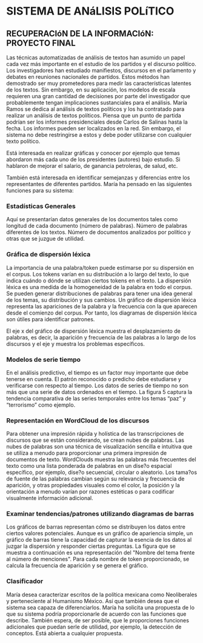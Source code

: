 # SISTEMA DE ANáLISIS POLíTICO
## RECUPERACIóN DE LA INFORMACIóN: PROYECTO FINAL

 Las técnicas automatizadas de análisis de textos han asumido un papel cada vez más importante en el estudio de los partidos y el discurso político. Los investigadores han estudiado manifiestos, discursos en el parlamento y debates en reuniones nacionales de partidos. Estos métodos han demostrado ser muy prometedores para medir las características latentes de los textos. Sin embargo, en su aplicación, los modelos de escala requieren una gran cantidad de decisiones por parte del investigador que probablemente tengan implicaciones sustanciales para el análisis. María Ramos se dedica al análisis de textos políticos y los ha contratado para realizar un análisis de textos políticos. Piensa que un punto de partida podrían ser los informes presidenciales desde Carlos de Salinas hasta la fecha. Los informes pueden ser localizados en la red. Sin embargo, el sistema no debe restringirse a estos y debe poder utilizarse con cualquier texto político.
 
Está interesada en realizar gráficas y conocer por ejemplo que temas abordaron más cada uno de los presidentes (autores) bajo estudio. Si hablaron de mejorar el salario, de ganancia petroleras, de salud, etc.

También está interesada en identificar semejanzas y diferencias entre los representantes de diferentes partidos. 
María ha pensado en las siguientes funciones para su sistema:

### Estadísticas Generales
Aquí se presentarían datos generales de los documentos tales como longitud de cada documento (número de palabras). Número de palabras diferentes de los textos. Número de documentos analizados por político y otras que se juzgue de utilidad.

### Gráfica de dispersión léxica

La importancia de una palabra/token puede estimarse por su dispersión en el corpus. Los tokens varían en su distribución a lo largo del texto, lo que indica cuándo o dónde se utilizan ciertos tokens en el texto. La dispersión léxica es una medida de la homogeneidad de la palabra en todo el corpus. Se pueden generar distribuciones de palabras para tener una idea general de los temas, su distribución y sus cambios. Un gráfico de dispersión léxica representa las apariciones de la palabra y la frecuencia con la que aparecen desde el comienzo del corpus. Por tanto, los diagramas de dispersión léxica son útiles para identificar patrones.

El eje x del gráfico de dispersión léxica muestra el desplazamiento de palabras, es decir, la aparición y frecuencia de las palabras a lo largo de los discursos y el eje y muestra los problemas específicos.

### Modelos de serie tiempo
En el análisis predictivo, el tiempo es un factor muy importante que debe tenerse en cuenta. El patrón reconocido o predicho debe estudiarse y verificarse con respecto al tiempo. Los datos de series de tiempo no son más que una serie de datos ordenados en el tiempo. La figura 5 captura la tendencia comparativa de las series temporales entre los temas “paz” y “terrorismo” como ejemplo.

### Representación en WordCloud de los discursos
Para obtener una impresión rápida y holística de las transcripciones de discursos que se están considerando, se crean nubes de palabras. Las nubes de palabras son una técnica de visualización sencilla e intuitiva que se utiliza a menudo para proporcionar una primera impresión de documentos de texto. WordClouds muestra las palabras más frecuentes del texto como una lista ponderada de palabras en un dise?o espacial específico, por ejemplo, dise?o secuencial, circular o aleatorio. Los tama?os de fuente de las palabras cambian según su relevancia y frecuencia de aparición, y otras propiedades visuales como el color, la posición y la orientación a menudo varían por razones estéticas o para codificar visualmente información adicional.

### Examinar tendencias/patrones utilizando diagramas de barras
Los gráficos de barras representan cómo se distribuyen los datos entre ciertos valores potenciales. Aunque es un gráfico de apariencia simple, un gráfico de barras tiene la capacidad de capturar la esencia de los datos al juzgar la dispersión y responder ciertas preguntas. La figura que se muestra a continuación es una representación del "Nombre del tema frente al número de menciones". Para cada nombre de token proporcionado, se calcula la frecuencia de aparición y se genera el gráfico.

### Clasificador
María desea caracterizar escritos de la política mexicana como Neoliberales y perteneciente al Humanismo México. Así que también desea que el sistema sea capaza de diferenciarlos. María ha solicita una propuesta de lo que su sistema podría proporcionarle de acuerdo con las funciones que describe. También espera, de ser posible, que le proporciones funciones adicionales que puedan serle de utilidad, por ejemplo, la detección de conceptos. Está abierta a cualquier propuesta.


